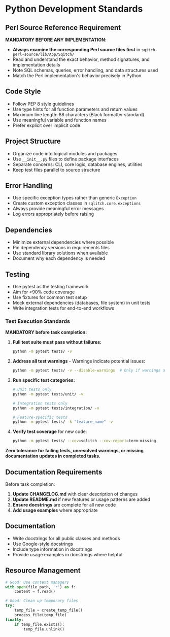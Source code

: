 # Python Development Standards

## Perl Source Reference Requirement
**MANDATORY BEFORE ANY IMPLEMENTATION**:
- **Always examine the corresponding Perl source files first** in `sqitch-perl-source/lib/App/Sqitch/`
- Read and understand the exact behavior, method signatures, and implementation details
- Note SQL schemas, queries, error handling, and data structures used
- Match the Perl implementation's behavior precisely in Python

## Code Style
- Follow PEP 8 style guidelines
- Use type hints for all function parameters and return values
- Maximum line length: 88 characters (Black formatter standard)
- Use meaningful variable and function names
- Prefer explicit over implicit code

## Project Structure
- Organize code into logical modules and packages
- Use `__init__.py` files to define package interfaces
- Separate concerns: CLI, core logic, database engines, utilities
- Keep test files parallel to source structure

## Error Handling
- Use specific exception types rather than generic `Exception`
- Create custom exception classes in `sqlitch.core.exceptions`
- Always provide meaningful error messages
- Log errors appropriately before raising

## Dependencies
- Minimize external dependencies where possible
- Pin dependency versions in requirements files
- Use standard library solutions when available
- Document why each dependency is needed

## Testing
- Use pytest as the testing framework
- Aim for >90% code coverage
- Use fixtures for common test setup
- Mock external dependencies (databases, file system) in unit tests
- Write integration tests for end-to-end workflows

### Test Execution Standards
**MANDATORY before task completion:**

1. **Full test suite must pass without failures:**
   ```bash
   python -m pytest tests/ -v
   ```

2. **Address all test warnings** - Warnings indicate potential issues:
   ```bash
   python -m pytest tests/ -v --disable-warnings  # Only if warnings are addressed
   ```

3. **Run specific test categories:**
   ```bash
   # Unit tests only
   python -m pytest tests/unit/ -v
   
   # Integration tests only  
   python -m pytest tests/integration/ -v
   
   # Feature-specific tests
   python -m pytest tests/ -k "feature_name" -v
   ```

4. **Verify test coverage** for new code:
   ```bash
   python -m pytest tests/ --cov=sqlitch --cov-report=term-missing
   ```

**Zero tolerance for failing tests, unresolved warnings, or missing documentation updates in completed tasks.**

## Documentation Requirements
Before task completion:
1. **Update CHANGELOG.md** with clear description of changes
2. **Update README.md** if new features or usage patterns are added
3. **Ensure docstrings** are complete for all new code
4. **Add usage examples** where appropriate

## Documentation
- Write docstrings for all public classes and methods
- Use Google-style docstrings
- Include type information in docstrings
- Provide usage examples in docstrings where helpful

## Resource Management
```python
# Good: Use context managers
with open(file_path, 'r') as f:
    content = f.read()

# Good: Clean up temporary files
try:
    temp_file = create_temp_file()
    process_file(temp_file)
finally:
    if temp_file.exists():
        temp_file.unlink()
```